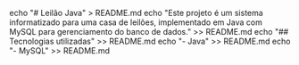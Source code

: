 echo "# Leilão Java" > README.md
echo "Este projeto é um sistema informatizado para uma casa de leilões, implementado em Java com MySQL para gerenciamento do banco de dados." >> README.md
echo "## Tecnologias utilizadas" >> README.md
echo "- Java" >> README.md
echo "- MySQL" >> README.md
